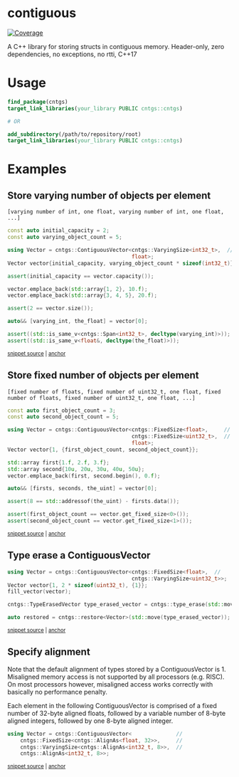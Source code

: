 # contiguous

[![Coverage](https://sonarcloud.io/api/project_badges/measure?project=Tradias_contiguous&metric=coverage)](https://sonarcloud.io/dashboard?id=Tradias_contiguous)

A C++ library for storing structs in contiguous memory. Header-only, zero dependencies, no exceptions, no rtti, C++17

# Usage

```cmake
find_package(cntgs)
target_link_libraries(your_library PUBLIC cntgs::cntgs)

# OR 

add_subdirectory(/path/to/repository/root)
target_link_libraries(your_library PUBLIC cntgs::cntgs)
```

# Examples

## Store varying number of objects per element

```
[varying number of int, one float, varying number of int, one float, ...]
```

<!-- snippet: varying-vector -->
<a id='snippet-varying-vector'></a>
```cpp
const auto initial_capacity = 2;
const auto varying_object_count = 5;

using Vector = cntgs::ContiguousVector<cntgs::VaryingSize<int32_t>,  //
                                       float>;
Vector vector{initial_capacity, varying_object_count * sizeof(int32_t)};

assert(initial_capacity == vector.capacity());

vector.emplace_back(std::array{1, 2}, 10.f);
vector.emplace_back(std::array{3, 4, 5}, 20.f);

assert(2 == vector.size());

auto&& [varying_int, the_float] = vector[0];

assert((std::is_same_v<cntgs::Span<int32_t>, decltype(varying_int)>));
assert((std::is_same_v<float&, decltype(the_float)>));
```
<sup><a href='/example/varying-vector.cpp#L13-L32' title='Snippet source file'>snippet source</a> | <a href='#snippet-varying-vector' title='Start of snippet'>anchor</a></sup>
<!-- endSnippet -->

## Store fixed number of objects per element

```
[fixed number of floats, fixed number of uint32_t, one float, fixed number of floats, fixed number of uint32_t, one float, ...]
```

<!-- snippet: fixed-vector -->
<a id='snippet-fixed-vector'></a>
```cpp
const auto first_object_count = 3;
const auto second_object_count = 5;

using Vector = cntgs::ContiguousVector<cntgs::FixedSize<float>,     //
                                       cntgs::FixedSize<uint32_t>,  //
                                       float>;
Vector vector{1, {first_object_count, second_object_count}};

std::array first{1.f, 2.f, 3.f};
std::array second{10u, 20u, 30u, 40u, 50u};
vector.emplace_back(first, second.begin(), 0.f);

auto&& [firsts, seconds, the_uint] = vector[0];

assert(8 == std::addressof(the_uint) - firsts.data());

assert(first_object_count == vector.get_fixed_size<0>());
assert(second_object_count == vector.get_fixed_size<1>());
```
<sup><a href='/example/fixed-vector.cpp#L13-L32' title='Snippet source file'>snippet source</a> | <a href='#snippet-fixed-vector' title='Start of snippet'>anchor</a></sup>
<!-- endSnippet -->

## Type erase a ContiguousVector

<!-- snippet: type-erased-vector -->
<a id='snippet-type-erased-vector'></a>
```cpp
using Vector = cntgs::ContiguousVector<cntgs::FixedSize<float>,  //
                                       cntgs::VaryingSize<uint32_t>>;
Vector vector{1, 2 * sizeof(uint32_t), {1}};
fill_vector(vector);

cntgs::TypeErasedVector type_erased_vector = cntgs::type_erase(std::move(vector));

auto restored = cntgs::restore<Vector>(std::move(type_erased_vector));
```
<sup><a href='/example/type-erased-vector.cpp#L18-L27' title='Snippet source file'>snippet source</a> | <a href='#snippet-type-erased-vector' title='Start of snippet'>anchor</a></sup>
<!-- endSnippet -->

## Specify alignment

Note that the default alignment of types stored by a ContiguousVector is 1. Misaligned memory access is not supported by all processors (e.g. RISC).
On most processors however, misaligned access works correctly with basically no performance penalty.

Each element in the following ContiguousVector is comprised of a fixed number of 32-byte aligned floats, followed by a variable number of 8-byte aligned integers, followed by one 8-byte aligned integer.

<!-- snippet: vector-with-alignment -->
<a id='snippet-vector-with-alignment'></a>
```cpp
using Vector = cntgs::ContiguousVector<              //
    cntgs::FixedSize<cntgs::AlignAs<float, 32>>,     //
    cntgs::VaryingSize<cntgs::AlignAs<int32_t, 8>>,  //
    cntgs::AlignAs<int32_t, 8>>;
```
<sup><a href='/example/vector-with-alignment.cpp#L29-L34' title='Snippet source file'>snippet source</a> | <a href='#snippet-vector-with-alignment' title='Start of snippet'>anchor</a></sup>
<!-- endSnippet -->

